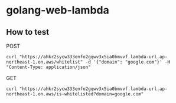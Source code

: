 # golang-web-lambda

## How to test

POST

```
curl "https://ahkr2sycw333enfo2gqwv3x5ia0bmvvf.lambda-url.ap-northeast-1.on.aws/whitelist" -d '{"domain": "google.com"}' -H "Content-Type: application/json"
```

GET

```
curl "https://ahkr2sycw333enfo2gqwv3x5ia0bmvvf.lambda-url.ap-northeast-1.on.aws/is-whitelisted?domain=google.com"
```